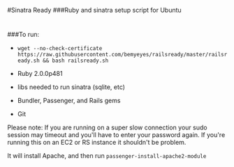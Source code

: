#Sinatra Ready
###Ruby and sinatra setup script for Ubuntu

#
###To run:

  * `wget --no-check-certificate https://raw.githubusercontent.com/bemyeyes/railsready/master/railsready.sh && bash railsready.sh`



  * Ruby 2.0.0p481 
  * libs needed to run sinatra (sqlite, etc)
  * Bundler, Passenger, and Rails gems
  * Git

Please note: If you are running on a super slow connection your sudo session may timeout and you'll have to enter your password again. If you're running this on an EC2 or RS instance it shouldn't be problem.

It will install Apache, and then run  `passenger-install-apache2-module`

